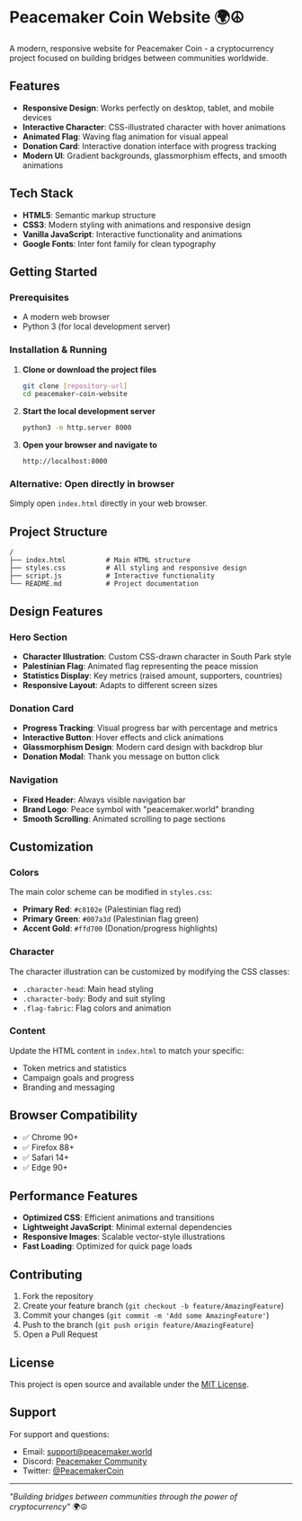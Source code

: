 # Peacemaker Coin Website 🌍☮

A modern, responsive website for Peacemaker Coin - a cryptocurrency project focused on building bridges between communities worldwide.

## Features

- **Responsive Design**: Works perfectly on desktop, tablet, and mobile devices
- **Interactive Character**: CSS-illustrated character with hover animations
- **Animated Flag**: Waving flag animation for visual appeal
- **Donation Card**: Interactive donation interface with progress tracking
- **Modern UI**: Gradient backgrounds, glassmorphism effects, and smooth animations

## Tech Stack

- **HTML5**: Semantic markup structure
- **CSS3**: Modern styling with animations and responsive design
- **Vanilla JavaScript**: Interactive functionality and animations
- **Google Fonts**: Inter font family for clean typography

## Getting Started

### Prerequisites

- A modern web browser
- Python 3 (for local development server)

### Installation & Running

1. **Clone or download the project files**
   ```bash
   git clone [repository-url]
   cd peacemaker-coin-website
   ```

2. **Start the local development server**
   ```bash
   python3 -m http.server 8000
   ```

3. **Open your browser and navigate to**
   ```
   http://localhost:8000
   ```

### Alternative: Open directly in browser
Simply open `index.html` directly in your web browser.

## Project Structure

```
/
├── index.html          # Main HTML structure
├── styles.css          # All styling and responsive design
├── script.js           # Interactive functionality
└── README.md           # Project documentation
```

## Design Features

### Hero Section
- **Character Illustration**: Custom CSS-drawn character in South Park style
- **Palestinian Flag**: Animated flag representing the peace mission
- **Statistics Display**: Key metrics (raised amount, supporters, countries)
- **Responsive Layout**: Adapts to different screen sizes

### Donation Card
- **Progress Tracking**: Visual progress bar with percentage and metrics
- **Interactive Button**: Hover effects and click animations
- **Glassmorphism Design**: Modern card design with backdrop blur
- **Donation Modal**: Thank you message on button click

### Navigation
- **Fixed Header**: Always visible navigation bar
- **Brand Logo**: Peace symbol with "peacemaker.world" branding
- **Smooth Scrolling**: Animated scrolling to page sections

## Customization

### Colors
The main color scheme can be modified in `styles.css`:
- **Primary Red**: `#c8102e` (Palestinian flag red)
- **Primary Green**: `#007a3d` (Palestinian flag green)
- **Accent Gold**: `#ffd700` (Donation/progress highlights)

### Character
The character illustration can be customized by modifying the CSS classes:
- `.character-head`: Main head styling
- `.character-body`: Body and suit styling
- `.flag-fabric`: Flag colors and animation

### Content
Update the HTML content in `index.html` to match your specific:
- Token metrics and statistics
- Campaign goals and progress
- Branding and messaging

## Browser Compatibility

- ✅ Chrome 90+
- ✅ Firefox 88+
- ✅ Safari 14+
- ✅ Edge 90+

## Performance Features

- **Optimized CSS**: Efficient animations and transitions
- **Lightweight JavaScript**: Minimal external dependencies
- **Responsive Images**: Scalable vector-style illustrations
- **Fast Loading**: Optimized for quick page loads

## Contributing

1. Fork the repository
2. Create your feature branch (`git checkout -b feature/AmazingFeature`)
3. Commit your changes (`git commit -m 'Add some AmazingFeature'`)
4. Push to the branch (`git push origin feature/AmazingFeature`)
5. Open a Pull Request

## License

This project is open source and available under the [MIT License](LICENSE).

## Support

For support and questions:
- Email: support@peacemaker.world
- Discord: [Peacemaker Community](https://discord.gg/peacemaker)
- Twitter: [@PeacemakerCoin](https://twitter.com/peacemakercoin)

---

*"Building bridges between communities through the power of cryptocurrency"* 🌍☮
